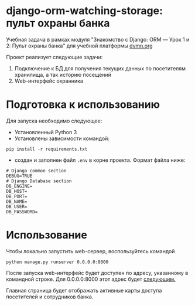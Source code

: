 # django-orm-watching-storage: пульт охраны банка 

Учебная задача в рамках модуля "Знакомство с Django: ORM — Урок 1 и 2: Пульт охраны банка" для учебной платформы [dvmn.org](https://dvmn.org)


Проект реализует следующие задачи:

1. Подключение к БД для получения текущих данных по посетителям хранилища, а так историю посещений
2. Web-интерфейс охранника


# Подготовка к использованию

Для запуска необходимо следующее:
- Установленный Python 3
- Установлены зависимости командой: 
```
pip install -r requirements.txt
```
- создан и заполнен файл `.env` в корне проекта. Формат файла ниже: 
```text
# Django common section
DEBUG=TRUE
# Django Database section
DB_ENGINE=
DB_HOST=
DB_PORT=
DB_NAME=
DB_USER=
DB_PASSWORD=
```


# Использование

Чтобы локально запустить web-сервер, воспользуйтесь командой 
```
python manage.py runserver 0.0.0.0:8000
```

После запуска web-интерфейс будет доступен по адресу, указанному в командной строке.
Для 0.0.0.0:8000 этот адрес будет [следующим.](http://127.0.0.1:8000/) 

Главная страница будет отображать активные карты доступа посетителей и сотрудников банка.

